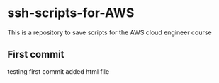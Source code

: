 # ssh-scripts-for-AWS
This is a repository to save scripts for the AWS cloud engineer course
 ## First commit
testing first commit 
added html file